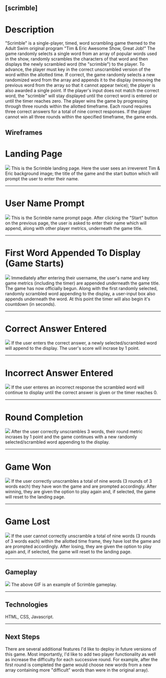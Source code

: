 ## [scrimble]

# Description

"Scrimble" is a single-player, timed, word scrambling game themed to the Adult Swim original program "Tim & Eric Awesome Show, Great Job!"  The game randomly selects a single word from an array of popular words used in the show, randomly scrambles the characters of that word and then displays the newly scrambled word (the "scrimble") to the player.  To advance, the player must key in the correct unscrambled version of the word within the allotted time.  If correct, the game randomly selects a new randomized word from the array and appends it to the display (removing the previous word from the array so that it cannot appear twice); the player is also awarded a single point.  If the player's input does not match the correct word, the "scrimble" will stay displayed until the correct word is entered or until the timer reaches zero.  The player wins the game by progressing through three rounds within the allotted timeframe.  Each round requires three correct answers for a total of nine correct responses.  If the player cannot win all three rounds within the specified timeframe, the game ends.

## Wireframes

# Landing Page
<img src="https://i.imgur.com/2I62BUy.png">
This is the Scrimble landing page.  Here the user sees an irreverent Tim & Eric background image; the title of the game and the start button which will prompt the user to enter their name.

---
# User Name Prompt
<img src="https://i.imgur.com/mwEC0m6.png">
This is the Scrimble name prompt page.  After clicking the "Start" button on the previous page, the user is asked to enter their name which will append, along with other player metrics, underneath the game title.

---
# First Word Appended To Display (Game Starts)
<img src="https://i.imgur.com/ZOQAxA1.png">
Immediately after entering their username, the user's name and key game metrics (including the timer) are appended underneath the game title.  The game has now officially begun.  Along with the first randomly selected, randomly scrambled word appending to the display, a user-input box also appends underneath the word.  At this point the timer will also begin it's countdown (in seconds).

---
# Correct Answer Entered
<img src="https://i.imgur.com/S87ea6j.png">
If the user enters the correct answer, a newly selected/scrambled word will append to the display.  The user's score will incrase by 1 point.

---
# Incorrect Answer Entered
<img src="https://i.imgur.com/HLASmZN.png">
If the user enteres an incorrect response the scrambled word will continue to display until the correct answer is given or the timer reaches 0.

---
# Round Completion
<img src="https://i.imgur.com/hUIKHSO.png">
After the user correctly unscrambles 3 words, their round metric incrases by 1 point and the game continues with a new randomly selected/scrambled word appending to the display.

---
# Game Won
<img src="https://i.imgur.com/mU5yobd.png">
If the user correctly unscrambles a total of nine words (3 rounds of 3 words each) they have won the game and are prompted accordingly.  After winning, they are given the option to play again and, if selected, the game will reset to the landing page.

---
# Game Lost
<img src="https://i.imgur.com/azrnV5L.png">
If the user cannot correctly unscramble a total of nine words (3 rounds of 3 words each) within the allotted time frame, they have lost the game and are prompted accordingly.  After losing, they are given the option to play again and, if selected, the game will reset to the landing page.

---
## Gameplay
<img src="https://media.giphy.com/media/VzpyiteMV7f77D9AMX/giphy.gif">
The above GIF is an example of Scrimble gameplay.

---
## Technologies
HTML, CSS, Javascript.

---
## Next Steps
There are several additional features I'd like to deploy in future versions of this game.  Most importantly, I'd like to add two player functionality as well as increase the difficulty for each successive round.  For example, after the first round is completed the game would choose new words from a new array containing more "difficult" words than were in the original array).
